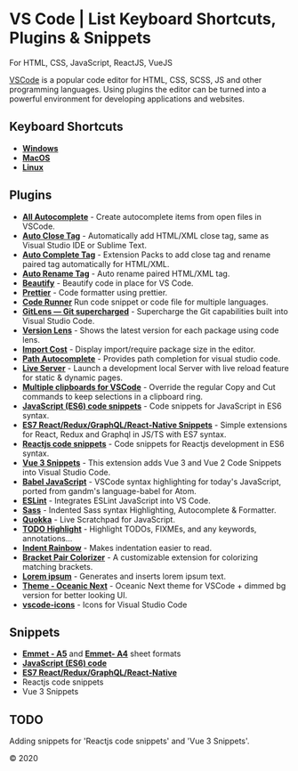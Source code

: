 # VS Code | List Keyboard Shortcuts, Plugins & Snippets
For HTML, CSS, JavaScript, ReactJS, VueJS

[VSCode] is a popular code editor for HTML, CSS, SCSS, JS and other programming languages.
Using plugins the editor can be turned into a powerful environment for developing applications and websites.

## Keyboard Shortcuts
* **[Windows]**
* **[MacOS]**
* **[Linux]**

[Windows]: https://github.com/GrafSoul/vscode-plugins/blob/master/doc/keyboard-shortcuts-windows.pdf
[MacOS]: https://github.com/GrafSoul/vscode-plugins/blob/master/doc/keyboard-shortcuts-macos.pdf
[Linux]: https://github.com/GrafSoul/vscode-plugins/blob/master/doc/keyboard-shortcuts-linux.pdf

## Plugins
* **[All Autocomplete]** - Create autocomplete items from open files in VSCode.
* **[Auto Close Tag]** - Automatically add HTML/XML close tag, same as Visual Studio IDE or Sublime Text.
* **[Auto Complete Tag]** - Extension Packs to add close tag and rename paired tag automatically for HTML/XML.
* **[Auto Rename Tag]** - Auto rename paired HTML/XML tag.
* **[Beautify]** - Beautify code in place for VS Code.
* **[Prettier]** - Code formatter using prettier.
* **[Code Runner]** Run code snippet or code file for multiple languages.
* **[GitLens — Git supercharged]** - Supercharge the Git capabilities built into Visual Studio Code.
* **[Version Lens]** - Shows the latest version for each package using code lens.
* **[Import Cost]** - Display import/require package size in the editor.
* **[Path Autocomplete]** - Provides path completion for visual studio code.
* **[Live Server]** - Launch a development local Server with live reload feature for static & dynamic pages.
* **[Multiple clipboards for VSCode]** - Override the regular Copy and Cut commands to keep selections in a clipboard ring.
* **[JavaScript (ES6) code snippets]** - Code snippets for JavaScript in ES6 syntax.
* **[ES7 React/Redux/GraphQL/React-Native Snippets]** - Simple extensions for React, Redux and Graphql in JS/TS with ES7 syntax.
* **[Reactjs code snippets]** - Code snippets for Reactjs development in ES6 syntax.
* **[Vue 3 Snippets]** - This extension adds Vue 3 and Vue 2 Code Snippets into Visual Studio Code.
* **[Babel JavaScript]** - VSCode syntax highlighting for today's JavaScript, ported from gandm's language-babel for Atom.
* **[ESLint]** - Integrates ESLint JavaScript into VS Code.
* **[Sass]** - Indented Sass syntax Highlighting, Autocomplete & Formatter.
* **[Quokka]** - Live Scratchpad for JavaScript.
* **[TODO Highlight]** - Highlight TODOs, FIXMEs, and any keywords, annotations...
* **[Indent Rainbow]** - Makes indentation easier to read.
* **[Bracket Pair Colorizer]** - A customizable extension for colorizing matching brackets.
* **[Lorem ipsum]** - Generates and inserts lorem ipsum text.
* **[Theme - Oceanic Next]** - Oceanic Next theme for VSCode + dimmed bg version for better looking UI.
* **[vscode-icons]** - Icons for Visual Studio Code

[VSCode]: https://code.visualstudio.com/
[All Autocomplete]: https://marketplace.visualstudio.com/items?itemName=Atishay-Jain.All-Autocomplete
[Auto Close Tag]: https://marketplace.visualstudio.com/items?itemName=formulahendry.auto-close-tag
[Auto Complete Tag]: https://marketplace.visualstudio.com/items?itemName=formulahendry.auto-close-tag
[Auto Rename Tag]: https://marketplace.visualstudio.com/items?itemName=formulahendry.auto-rename-tag
[Beautify]: https://marketplace.visualstudio.com/items?itemName=HookyQR.beautify
[Prettier]: https://marketplace.visualstudio.com/items?itemName=esbenp.prettier-vscode
[Code Runner]: https://marketplace.visualstudio.com/items?itemName=formulahendry.code-runner
[GitLens — Git supercharged]: https://marketplace.visualstudio.com/items?itemName=eamodio.gitlens
[Version Lens]: https://marketplace.visualstudio.com/items?itemName=pflannery.vscode-versionlens&wt.mc_id=vscode-versionlens-github-vscode-contrib
[Import Cost]: https://marketplace.visualstudio.com/items?itemName=wix.vscode-import-cost
[Path Autocomplete]: https://marketplace.visualstudio.com/items?itemName=christian-kohler.path-intellisense
[Live Server]: https://marketplace.visualstudio.com/items?itemName=ritwickdey.LiveServer
[Multiple clipboards for VSCode]: https://github.com/stef-levesque/vscode-multiclip
[JavaScript (ES6) code snippets]: https://marketplace.visualstudio.com/items?itemName=xabikos.JavaScriptSnippets
[ES7 React/Redux/GraphQL/React-Native Snippets]: https://marketplace.visualstudio.com/items?itemName=dsznajder.es7-react-js-snippets
[Reactjs code snippets]: https://marketplace.visualstudio.com/items?itemName=xabikos.ReactSnippets
[Vue 3 Snippets]: https://marketplace.visualstudio.com/items?itemName=Wscats.vue
[Babel JavaScript]: https://marketplace.visualstudio.com/items?itemName=mgmcdermott.vscode-language-babel
[ESLint]: https://marketplace.visualstudio.com/items?itemName=dbaeumer.vscode-eslint
[Sass]: https://marketplace.visualstudio.com/items?itemName=Syler.sass-indented
[Quokka]: https://marketplace.visualstudio.com/items?itemName=WallabyJs.quokka-vscode
[TODO Highlight]: https://marketplace.visualstudio.com/items?itemName=wayou.vscode-todo-highlight
[Indent Rainbow]: https://marketplace.visualstudio.com/items?itemName=oderwat.indent-rainbow
[Bracket Pair Colorizer]: https://marketplace.visualstudio.com/items?itemName=CoenraadS.bracket-pair-colorizer
[Lorem ipsum]: https://marketplace.visualstudio.com/items?itemName=Tyriar.lorem-ipsum
[Theme - Oceanic Next]: https://marketplace.visualstudio.com/items?itemName=naumovs.theme-oceanicnext
[vscode-icons]: https://marketplace.visualstudio.com/items?itemName=vscode-icons-team.vscode-icons

## Snippets
* **[Emmet - A5]** and **[Emmet- A4]** sheet formats 
* **[JavaScript (ES6) code]**
* **[ES7 React/Redux/GraphQL/React-Native]**
* Reactjs code snippets
* Vue 3 Snippets


[Emmet - A5]: https://github.com/GrafSoul/vscode-plugins/blob/master/doc/keyboard-shortcuts-emmet-a5.pdf
[Emmet- A4]: https://github.com/GrafSoul/vscode-plugins/blob/master/doc/keyboard-shortcuts-emmet-a4.pdf
[JavaScript (ES6) code]: https://github.com/GrafSoul/vscode-plugins/blob/master/doc/keyboard-shortcuts-es6.pdf
[ES7 React/Redux/GraphQL/React-Native]: https://github.com/GrafSoul/vscode-plugins/blob/master/doc/keyboard-shortcuts-es7.pdf

## TODO
Adding snippets for 'Reactjs code snippets' and 'Vue 3 Snippets'.

© 2020


